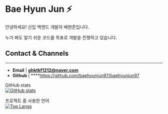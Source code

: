 # Bae Hyun Jun ⚡ <br>
안녕하세요! 신입 백엔드 개발자 배현준입니다.

누가 봐도 알기 쉬운 코드를 목표로 개발을 진행하고 있습니다.

## Contact & Channels

---

- **Email** | **ghktkf1212@naver.com**
- **Github** | ****https://github.com/baehyunjun97/baehyunjun97

<!--
**baehyunjun97/baehyunjun97** is a ✨ _special_ ✨ repository because its `README.md` (this file) appears on your GitHub profile.

Here are some ideas to get you started:

- 🔭 I’m currently working on ...
- 🌱 I’m currently learning ...
- 👯 I’m looking to collaborate on ...
- 🤔 I’m looking for help with ...
- 💬 Ask me about ...
- 📫 How to reach me: ...
- 😄 Pronouns: ...
- ⚡ Fun fact: ...
-->

GitHub stats<br>
[![GitHub stats](https://github-readme-stats.vercel.app/api?username=baehyunjun97)](https://github.com/anuraghazra/github-readme-stats)

프로젝트 중 사용한 언어<br>
[![Top Langs](https://github-readme-stats.vercel.app/api/top-langs/?username=baehyunjun97)](https://github.com/anuraghazra/github-readme-stats)
